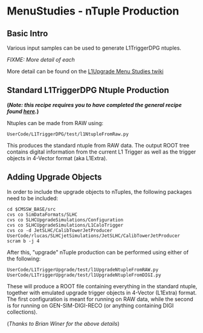 MenuStudies - nTuple Production
===========

## Basic Intro

Various input samples can be used to generate L1TriggerDPG ntuples.

_FIXME: More detail of each_

More detail can be found on the [L1Upgrade Menu Studies twiki](https://twiki.cern.ch/twiki/bin/viewauth/CMS/L1TUpgradeMenuDevelopment#Ntuple_Production)

## Standard L1TriggerDPG Ntuple Production

__(_Note: this recipe requires you to have completed the general recipe found [here](https://github.com/lucasc896/MenuStudies/blob/master/README.md)._)__

Ntuples can be made from RAW using:

```
UserCode/L1TriggerDPG/test/l1NtupleFromRaw.py
```

This produces the standard ntuple from RAW data. The output ROOT tree contains digital information from the current L1 Trigger as well as the trigger objects in 4-Vector format (aka L1Extra).

## Adding Upgrade Objects

In order to include the upgrade objects to nTuples, the following packages need to be included:

```
cd $CMSSW_BASE/src
cvs co SimDataFormats/SLHC
cvs co SLHCUpgradeSimulations/Configuration
cvs co SLHCUpgradeSimulations/L1CaloTrigger
cvs co -d JetSLHC/CalibTowerJetProducer UserCode/rlucas/SLHCjetSimulations/JetSLHC/CalibTowerJetProducer
scram b -j 4
```

After this, "upgrade" nTuple production can be performed using either of the following:

```
UserCode/L1TriggerUpgrade/test/l1UpgradeNtupleFromRAW.py 
UserCode/L1TriggerUpgrade/test/l1UpgradeNtupleFromDIGI.py 
```

These will produce a ROOT file containing everything in the standard ntuple, together with emulated upgrade trigger objects in 4-Vector (L1Extra) format. The first configuration is meant for running on RAW data, while the second is for running on GEN-SIM-DIGI-RECO (or anything containing DIGI collections).

(_Thanks to Brian Winer for the above details_)